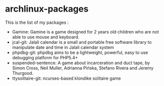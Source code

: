 archlinux-packages
==================

This is the list of my packages : 

- Gamine: Gamine is a game designed for 2 years old children who are not able to use mouse and keyboard.
- jcal-git: Jalali calendar is a small and portable free software library to manipulate date and time in Jalali calendar system
- phpdbg-git: phpdbg aims to be a lightweight, powerful, easy to use debugging platform for PHP5.4+
- suspended-sentence: A game about incarceration and duct tape, by Simon Cross, Neil Muller, Adrianna Pińska, Stefano Rivera and Jeremy Thurgood.
- ttysolitaire-git: ncurses-based klondike solitaire game
